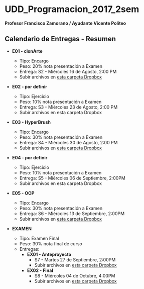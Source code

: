 # UDD_Programacion_2017_2sem
**Profesor Francisco Zamorano / Ayudante Vicente Politeo**

## Calendario de Entregas - Resumen
* **E01 - clonArte**
  * Tipo: Encargo
  * Peso: 20% nota presentación a Examen
  * Entrega: S2 - Miércoles 16 de Agosto, 2:00 PM
  * Subir archivos en [esta carpeta Dropbox](https://www.dropbox.com/request/oGbvG4j1OisWYqUSjV8H)


* **E02 - por definir**
  * Tipo: Ejercicio
  * Peso: 10% nota presentación a Examen
  * Entrega: S3 - Miércoles 23 de Agosto, 2:00 PM
  * Subir archivos en esta carpeta Dropbox



* **E03 - HyperBrush**
  * Tipo: Encargo
  * Peso: 30% nota presentación a Examen
  * Entrega: S4 - Miércoles 30 de Agosto, 2:00 PM
  * Subir archivos en [esta carpeta Dropbox](https://www.dropbox.com/request/l6RfF23kbovGKSx2T4Ro)


* **E04 - por definir**
  * Tipo: Ejercicio
  * Peso: 10% nota presentación a Examen
  * Entrega: S5 - Miércoles 06 de Septiembre, 2:00PM
  * Subir archivos en esta carpeta Dropbox


* **E05 - OOP**
  * Tipo: Encargo
  * Peso: 30% nota presentación a Examen
  * Entrega: S6 - Miércoles 13 de Septiembre, 2:00PM
  * Subir archivos en [esta carpeta Dropbox](https://www.dropbox.com/request/8NBrnzb9rEpmfLg0jE2L)


* **EXAMEN**
  * Tipo: Examen Final
  * Peso: 30% nota final de curso
  * Entregas:
    * **EX01 - Anteproyecto**
      * S7 - Martes 27 de Septiembre, 2:00PM
      * Subir archivos en [esta carpeta Dropbox](https://www.dropbox.com/request/1nskefjZWuQ6h3MlwhDn)
    * **EX02 - Final**
      * S8 - Miércoles 04 de Octubre, 4:00PM
      * Subir archivos en [esta carpeta Dropbox](https://www.dropbox.com/request/Egl1aD04ZxK2YTdVUgtv)
